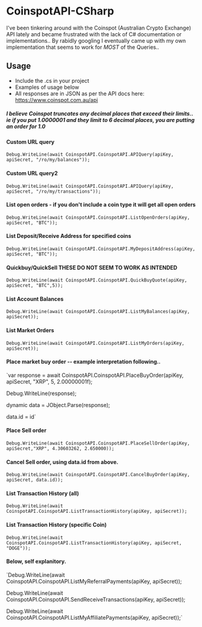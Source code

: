 # CoinspotAPI-CSharp
I've been tinkering around with the Coinspot (Australian Crypto Exchange) API lately and became frustrated with the lack of C# documentation or implementations.. By rabidly googling I eventually came up with my own implementation that seems to work for *MOST* of the Queries..

## Usage 
- Include the .cs in your project
- Examples of usage below
- All responses are in JSON as per the API docs here: https://www.coinspot.com.au/api

##### I believe Coinspot truncates any decimal places that exceed their limits.. ie if you put 1.0000001 and they limit to 6 decimal places, you are putting an order for 1.0

#### Custom URL query
`Debug.WriteLine(await CoinspotAPI.CoinspotAPI.APIQuery(apiKey, apiSecret, "/ro/my/balances"));`

#### Custom URL query2
`Debug.WriteLine(await CoinspotAPI.CoinspotAPI.APIQuery(apiKey, apiSecret, "/ro/my/transactions"));`

#### List open orders - if you don't include a coin type it will get all open orders
`Debug.WriteLine(await CoinspotAPI.CoinspotAPI.ListOpenOrders(apiKey, apiSecret, "BTC"));`

#### List Deposit/Receive Address for specified coins
`Debug.WriteLine(await CoinspotAPI.CoinspotAPI.MyDepositAddress(apiKey, apiSecret, "BTC"));`

#### Quickbuy/QuickSell **THESE DO NOT SEEM TO WORK AS INTENDED**
`Debug.WriteLine(await CoinspotAPI.CoinspotAPI.QuickBuyQuote(apiKey, apiSecret, "BTC",5));`

#### List Account Balances
`Debug.WriteLine(await CoinspotAPI.CoinspotAPI.ListMyBalances(apiKey, apiSecret));`

#### List Market Orders
`Debug.WriteLine(await CoinspotAPI.CoinspotAPI.ListMyOrders(apiKey, apiSecret));`

#### Place market buy order -- example interpretation following..
`var response = await CoinspotAPI.CoinspotAPI.PlaceBuyOrder(apiKey, apiSecret, "XRP", 5, 2.00000001f);

Debug.WriteLine(response);

dynamic data = JObject.Parse(response);

data.id = id`

#### Place Sell order
`Debug.WriteLine(await CoinspotAPI.CoinspotAPI.PlaceSellOrder(apiKey, apiSecret,"XRP", 4.30603262, 2.650000));`

#### Cancel Sell order, using data.id from above.
`Debug.WriteLine(await CoinspotAPI.CoinspotAPI.CancelBuyOrder(apiKey, apiSecret, data.id));`

#### List Transaction History (all)
`Debug.WriteLine(await CoinspotAPI.CoinspotAPI.ListTransactionHistory(apiKey, apiSecret));`

#### List Transaction History (specific Coin)
`Debug.WriteLine(await CoinspotAPI.CoinspotAPI.ListTransactionHistory(apiKey, apiSecret, "DOGE"));`
  
#### Below, self explanitory.
`Debug.WriteLine(await CoinspotAPI.CoinspotAPI.ListMyReferralPayments(apiKey, apiSecret));

Debug.WriteLine(await CoinspotAPI.CoinspotAPI.SendReceiveTransactions(apiKey, apiSecret));

Debug.WriteLine(await CoinspotAPI.CoinspotAPI.ListMyAffiliatePayments(apiKey, apiSecret));`
